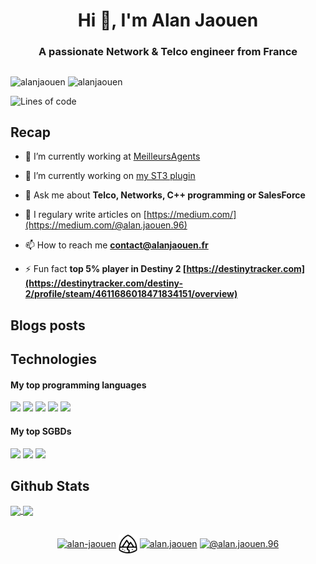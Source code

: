 <h1 align="center">Hi 👋, I'm Alan Jaouen</h1>
<h3 align="center">A passionate Network & Telco engineer from France</h3>

##
<p align="left">
  <img src="https://komarev.com/ghpvc/?username=alanjaouen" alt="alanjaouen" />
  <img src="https://badges.pufler.dev/years/puf17640" alt="alanjaouen" />
  
  <!--START_SECTION:waka-->
![Lines of code](https://img.shields.io/badge/From%20Hello%20World%20I%27ve%20Written-90314%20lines%20of%20code-blue)


<!--END_SECTION:waka-->

</p>

##

## Recap

- 🏢 I’m currently working at [MeilleursAgents](https://www.meilleursagents.com/)

- 🔭 I’m currently working on [my ST3 plugin](https://packagecontrol.io/packages/Gitmoji)

- 💬 Ask me about **Telco, Networks, C++ programming or SalesForce**

- 📝 I regulary write articles on [https://medium.com/](https://medium.com/@alan.jaouen.96)

- 📫 How to reach me **contact@alanjaouen.fr**

<!-- - 👨‍💻 All of my projects are available at [alanjaouen.fr](https://www.alanjaouen.fr/portfolio) -->

- ⚡ Fun fact **top 5% player in Destiny 2 [https://destinytracker.com](https://destinytracker.com/destiny-2/profile/steam/4611686018471834151/overview)**

## Blogs posts
<!-- BLOG-POST-LIST:START -->
<!-- BLOG-POST-LIST:END -->

## Technologies

#### My top programming languages
<p align="left">
    
  
  

  <img src="https://img.shields.io/badge/C%2B%2B-00599C?style=for-the-badge&logo=C%2B%2B&logoColor=white" />
  <img src="https://img.shields.io/badge/Python-3776AB?style=for-the-badge&logo=Python&logoColor=white" />
  <img src="https://img.shields.io/badge/Salesforce-00A1E0?style=for-the-badge&logo=Salesforce&logoColor=white" />
  <img src="https://img.shields.io/badge/PHP-777BB4?style=for-the-badge&logo=php&logoColor=white"/>
  <img src="https://img.shields.io/badge/JavaScript-F7DF1E?style=for-the-badge&logo=javascript&logoColor=black"/>
</p>

#### My top SGBDs
<p align="left">
  <img src="https://img.shields.io/badge/PostgreSQL-336791?style=for-the-badge&logo=PostgreSQL&logoColor=white"/>
  <img src="https://img.shields.io/badge/MySQL-4479A1?style=for-the-badge&logo=MySQL&logoColor=white"/>
  <img src="https://img.shields.io/badge/MongoDB-47A248?style=for-the-badge&logo=MongoDB&logoColor=white"/>
</p>

## Github Stats

<a href="https://github.com/alanjaouen">
  <img align="center" src="https://github-readme-stats.vercel.app/api?username=alanjaouen&show_icons=true&hide_border=true&count_private=true&theme=graywhite&include_all_commits=true"/>
</a>
<a href="https://github.com/alanjaouen">
  <img align="center" src="https://github-readme-stats.vercel.app/api/top-langs/?username=alanjaouen&count_private=true&hide_border=true&theme=graywhite&layout=compact" />
</a>
<br>

##

<p align="center">
  <a href="https://linkedin.com/in/alan-jaouen" target="blank"><img align="center" src="https://cdn.jsdelivr.net/npm/simple-icons@3.0.1/icons/linkedin.svg" alt="alan-jaouen" height="30" width="30" /></a>
  <a href="https://trailblazer.me/id?uid=ajaouen" target="blank"><img align="center" src="https://github.com/alanJaouen/alanJaouen/blob/master/img/trailhead.svg" alt="ajaouen" height="30" width="30" /></a>
  <a href="https://instagram.com/alan.jaouen" target="blank"><img align="center" src="https://cdn.jsdelivr.net/npm/simple-icons@3.0.1/icons/instagram.svg" alt="alan.jaouen" height="30" width="30" /></a>
  <a href="https://medium.com/@alan.jaouen.96" target="blank"><img align="center" src="https://cdn.jsdelivr.net/npm/simple-icons@3.0.1/icons/medium.svg" alt="@alan.jaouen.96" height="30" width="30" /></a>
</p>
